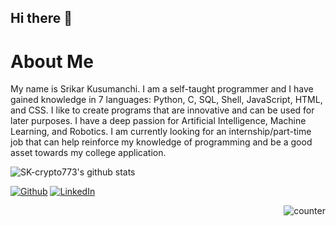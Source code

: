## Hi there 👋

# About Me
My name is Srikar Kusumanchi. I am a self-taught programmer and I have gained knowledge in 7 languages: Python, C, SQL, Shell, JavaScript, HTML, and CSS. I like to create programs that are innovative and can be used for later purposes. I have a deep passion for Artificial Intelligence, Machine Learning, and Robotics. I am currently looking for an internship/part-time job that can help reinforce my knowledge of programming and be a good asset towards my college application.

![SK-crypto773's github stats](https://github-readme-stats.vercel.app/api?username=sk-crypto773&show_icons=true&hide_border=true)


<p><a href="https://github.com/sk-crypto773" target="_blank"><img alt="Github" src="https://img.shields.io/badge/GitHub-%2312100E.svg?&style=for-the-badge&logo=Github&logoColor=white" /></a> <a href="https://www.linkedin.com/in/srikar-kusumanchi-5bbab51b1/" target="_blank"><img alt="LinkedIn" src="https://img.shields.io/badge/linkedin-%230077B5.svg?&style=for-the-badge&logo=linkedin&logoColor=white" /></a> <p style="text-align:right;"><img src="https://komarev.com/ghpvc/?username=SK-crypto773" alt="counter" /></p>
</p>

<!--
**SK-crypto773/sk-crypto773** is a ✨ _special_ ✨ repository because its `README.md` (this file) appears on your GitHub profile.

Here are some ideas to get you started:

- 🔭 I’m currently working on creating code that can be helpful to thousands, hopefully millions
- 🌱 I’m currently learning Full Stack Development
- 👯 I’m looking to collaborate on ...
- 🤔 I’m looking for help with ...
- 💬 Ask me about ...
- 📫 How to reach me: ...
- 😄 Pronouns: ...
- ⚡ Fun fact: ...
-->
